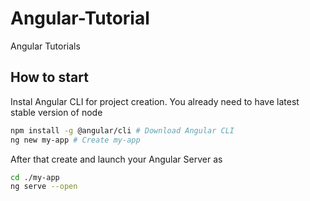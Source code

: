 # Angular-Tutorial
Angular Tutorials

## How to start
Instal Angular CLI for project creation. You already need to have latest stable version of node

```bash
npm install -g @angular/cli # Download Angular CLI
ng new my-app # Create my-app
```

After that create and launch your Angular Server as

```bash
cd ./my-app
ng serve --open
```